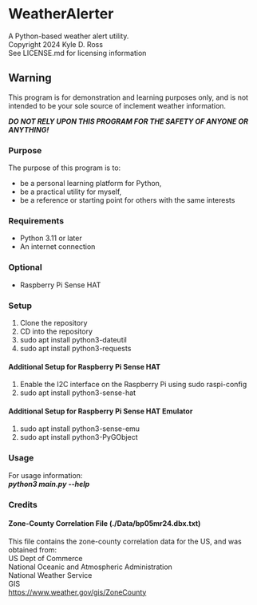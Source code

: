 # WeatherAlerter  
A Python-based weather alert utility.  
Copyright 2024 Kyle D. Ross  
See LICENSE.md for licensing information

## Warning  

This program is for demonstration and learning purposes only, and is not intended to be your sole source of inclement weather information.

**_DO NOT RELY UPON THIS PROGRAM FOR THE SAFETY OF ANYONE OR ANYTHING!_**

### Purpose  

The purpose of this program is to:
- be a personal learning platform for Python,
- be a practical utility for myself,
- be a reference or starting point for others with the same interests

### Requirements
- Python 3.11 or later
- An internet connection

### Optional
- Raspberry Pi Sense HAT

### Setup
1. Clone the repository
2. CD into the repository
3. sudo apt install python3-dateutil
4. sudo apt install python3-requests


#### Additional Setup for Raspberry Pi Sense HAT
1. Enable the I2C interface on the Raspberry Pi using sudo raspi-config
2. sudo apt install python3-sense-hat

#### Additional Setup for Raspberry Pi Sense HAT Emulator
1. sudo apt install python3-sense-emu
2. sudo apt install python3-PyGObject

### Usage
For usage information:  
**_python3 main.py --help_**

### Credits
#### Zone-County Correlation File (./Data/bp05mr24.dbx.txt)
This file contains the zone-county correlation data for the US, and was obtained from:  
US Dept of Commerce  
National Oceanic and Atmospheric Administration  
National Weather Service  
GIS  
https://www.weather.gov/gis/ZoneCounty
